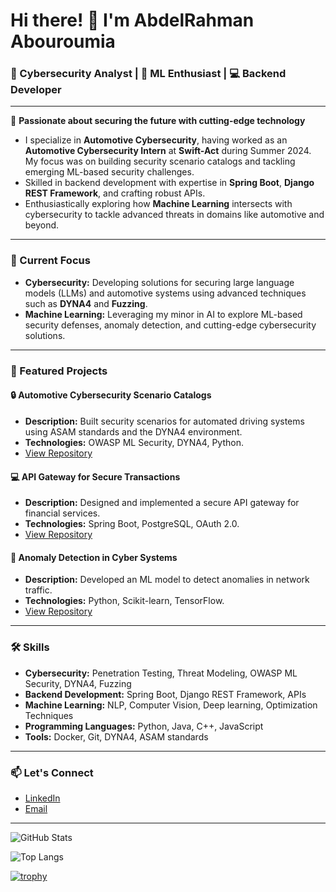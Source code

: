 # Hi there! 👋 I'm AbdelRahman Abouroumia

### 🚀 Cybersecurity Analyst | 🤖 ML Enthusiast | 💻 Backend Developer

---

🔐 **Passionate about securing the future with cutting-edge technology**
- I specialize in **Automotive Cybersecurity**, having worked as an **Automotive Cybersecurity Intern** at **Swift-Act** during Summer 2024. My focus was on building security scenario catalogs and tackling emerging ML-based security challenges.
- Skilled in backend development with expertise in **Spring Boot**, **Django REST Framework**, and crafting robust APIs.
- Enthusiastically exploring how **Machine Learning** intersects with cybersecurity to tackle advanced threats in domains like automotive and beyond.

---

### 🌟 Current Focus
- **Cybersecurity:** Developing solutions for securing large language models (LLMs) and automotive systems using advanced techniques such as **DYNA4** and **Fuzzing**.
- **Machine Learning:** Leveraging my minor in AI to explore ML-based security defenses, anomaly detection, and cutting-edge cybersecurity solutions.

---

### 📂 Featured Projects

#### 🔒 **Automotive Cybersecurity Scenario Catalogs**
- **Description:** Built security scenarios for automated driving systems using ASAM standards and the DYNA4 environment.
- **Technologies:** OWASP ML Security, DYNA4, Python.
- [View Repository](#)

#### 💻 **API Gateway for Secure Transactions**
- **Description:** Designed and implemented a secure API gateway for financial services.
- **Technologies:** Spring Boot, PostgreSQL, OAuth 2.0.
- [View Repository](#)

#### 🤖 **Anomaly Detection in Cyber Systems**
- **Description:** Developed an ML model to detect anomalies in network traffic.
- **Technologies:** Python, Scikit-learn, TensorFlow.
- [View Repository](#)

---

### 🛠️ Skills
- **Cybersecurity:** Penetration Testing, Threat Modeling, OWASP ML Security, DYNA4, Fuzzing
- **Backend Development:** Spring Boot, Django REST Framework, APIs
- **Machine Learning:** NLP, Computer Vision, Deep learning, Optimization Techniques
- **Programming Languages:** Python, Java, C++, JavaScript
- **Tools:** Docker, Git, DYNA4, ASAM standards

---

### 📫 Let's Connect
- [LinkedIn](https://www.linkedin.com/in/abdelrahman-abouroumia)
- [Email](mailto:aabouroumia@gmail.com)

---

![GitHub Stats](https://github-readme-stats.vercel.app/api?username=ab-romia&show_icons=true&theme=radical)

![Top Langs](https://github-readme-stats.vercel.app/api/top-langs/?username=ab-romia&layout=compact&theme=radical)

[![trophy](https://github-profile-trophy.vercel.app/?username=ab-romia)](https://github.com/ryo-ma/github-profile-trophy)
